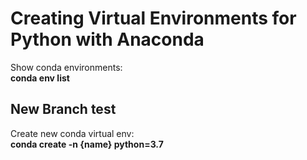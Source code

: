 # Creating Virtual Environments for Python with Anaconda #

Show conda environments:  
**conda env list**

## New Branch test

Create new conda virtual env:  
**conda create -n {name} python=3.7**

